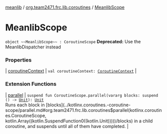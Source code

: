 [meanlib](../../index.md) / [org.team2471.frc.lib.coroutines](../index.md) / [MeanlibScope](./index.md)

# MeanlibScope

`object ~~MeanlibScope~~ : CoroutineScope`
**Deprecated:** Use the MeanlibDispatcher instead

### Properties

| [coroutineContext](coroutine-context.md) | `val coroutineContext: `[`CoroutineContext`](https://kotlinlang.org/api/latest/jvm/stdlib/kotlin.coroutines/-coroutine-context/index.html) |

### Extension Functions

| [parallel](../kotlinx.coroutines.-coroutine-scope/parallel.md) | `suspend fun CoroutineScope.parallel(vararg blocks: suspend () -> `[`Unit`](https://kotlinlang.org/api/latest/jvm/stdlib/kotlin/-unit/index.html)`): `[`Unit`](https://kotlinlang.org/api/latest/jvm/stdlib/kotlin/-unit/index.html)<br>Runs each block in [blocks](../kotlinx.coroutines.-coroutine-scope/parallel.md#org.team2471.frc.lib.coroutines$parallel(kotlinx.coroutines.CoroutineScope, kotlin.Array((kotlin.SuspendFunction0((kotlin.Unit)))))/blocks) in a child coroutine, and suspends until all of them have completed. |

